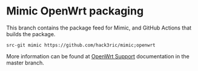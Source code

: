 # Mimic OpenWrt packaging

This branch contains the package feed for Mimic, and GitHub Actions that builds the package.

```
src-git mimic https://github.com/hack3ric/mimic;openwrt
```

More information can be found at [OpenWrt Support](https://github.com/hack3ric/mimic/blob/master/docs/openwrt.md) documentation in the master branch.
